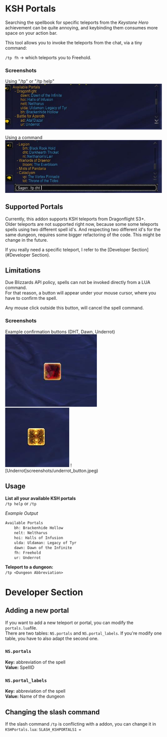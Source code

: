 # KSH Portals
Searching the spellbook for specific teleports from the *Keystone Hero* achievement can be 
quite annoying, and keybinding them consumes more space on your action bar.  

This tool allows you to invoke the teleports from the chat, via a tiny command:  

`/tp fh` -> which teleports you to Freehold.  


### Screenshots
Using "/tp" or "/tp help"  
![Help Preview](screenshots/tp_preview.jpeg)  

Using a command  
![Command Prwview](screenshots/command_preview.jpeg)  


## Supported Portals
Currently, this addon supports KSH teleports from Dragonflight S3+.  
Older teleports are not supported right now, because some some teleports spells 
using two different spell id's. And respecting two different id's for the same 
dungeon, requires some bigger refactoring of the code. This might be change in 
the future.

If you really need a specific teleport, I refer to the [Developer Section](#Developer Section).  


## Limitations
Due Blizzards API policy, spells can not be invoked directly from a LUA command.  
For that reason, a button will appear under your mouse cursor, where you have to confirm the spell.  

Any mouse click outside this button, will cancel the spell command.  

### Screenshots
Example confirmation buttons (DHT, Dawn, Underrot)
![DHT](screenshots/dht_button.jpeg)  ![Dawn](screenshots/dawn_button.jpeg)  ![Underrot]screenshots/underrot_button.jpeg)


## Usage
**List all your available KSH portals**  
`/tp help` or `/tp`  

*Example Output*
```
Available Portals
    bh: Brackenhide Hollow
    nelt: Neltharus
    hoi: Halls of Infusion
    ulda: Uldaman: Legacy of Tyr
    dawn: Dawn of the Infinite
    fh: Freehold
    ur: Underrot
```

**Teleport to a dungeon:**  
`/tp <Dungeon Abbreviation>`  

# Developer Section
## Adding a new portal
If you want to add a new teleport or portal, you can modify the `portals.lua`file.  
There are two tables: `NS.portals` and `NS.portal_labels`. If you're modify one table, you have to also adapt the second one.  

### `NS.portals`
**Key:** abbreviation of the spell  
**Value:** SpellID  

### `NS.portal_labels`
**Key:** abbreviation of the spell  
**Value:** Name of the dungeon  

## Changing the slash command
If the slash command `/tp` is conflicting with a addon, you can change it in `KSHPortals.lua`: `SLASH_KSHPORTALS1 = `  


